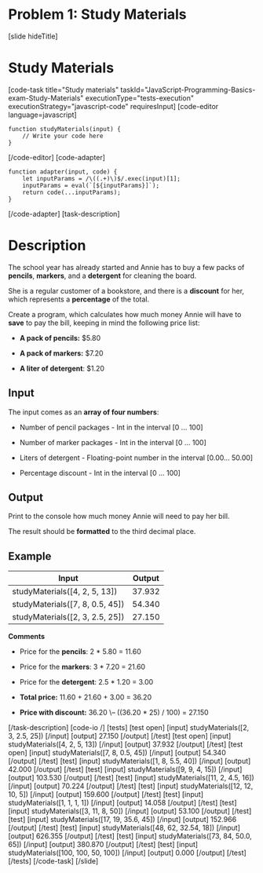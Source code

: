 # Problem 1: Study Materials
[slide hideTitle]
# Study Materials

[code-task title="Study materials" taskId="JavaScript-Programming-Basics-exam-Study-Materials" executionType="tests-execution" executionStrategy="javascript-code" requiresInput]
[code-editor language=javascript]
```
function studyMaterials(input) {
	// Write your code here
}
```
[/code-editor]
[code-adapter]
```
function adapter(input, code) {
    let inputParams = /\((.+)\)$/.exec(input)[1];
    inputParams = eval(`[${inputParams}]`);
    return code(...inputParams);
}
```
[/code-adapter]
[task-description]
# Description

The school year has already started and Annie has to buy a few packs of **pencils**, **markers**, and a **detergent** for cleaning the board. 

She is a regular customer of a bookstore, and there is a **discount** for her, which represents a **percentage** of the total.

Create a program, which calculates how much money Annie will have to **save** to pay the bill, keeping in mind the following price list:

- **A pack of pencils:** $5.80

- **A pack of markers:** $7.20

- **A liter of detergent**: $1.20 

## Input

The input comes as an **array of four numbers**:

- Number of pencil packages - Int in the interval \[0 ... 100\]

- Number of marker packages - Int in the interval \[0 ... 100\]

- Liters of detergent - Floating-point number in the interval \[0.00… 50.00\]

- Percentage discount - Int in the interval \[0 ... 100\]

## Output

Print to the console how much money Annie will need to pay her bill. 

The result should be **formatted** to the third decimal place.

## Example

| **Input** | **Output** |
| --- | --- |
|studyMaterials([4, 2, 5, 13])| 37.932 |
|studyMaterials([7, 8, 0.5, 45])|54.340|
|studyMaterials([2, 3, 2.5, 25])| 27.150 |

**Comments**

- Price for the **pencils**: 2 \* 5.80 = 11.60

- Price for the **markers**: 3 \* 7.20 = 21.60

- Price for the **detergent**: 2.5 \* 1.20 = 3.00

- **Total price:** 11.60 \+ 21.60 \+ 3.00 = 36.20

- **Price with discount:** 36.20 \– ((36.20 \* 25) \/ 100) = 27.150

[/task-description]
[code-io /]
[tests]
[test open]
[input]
studyMaterials([2, 3, 2.5, 25])
[/input]
[output]
27.150
[/output]
[/test]
[test open]
[input]
studyMaterials([4, 2, 5, 13])
[/input]
[output]
37.932
[/output]
[/test]
[test open]
[input]
studyMaterials([7, 8, 0.5, 45])
[/input]
[output]
54.340
[/output]
[/test]
[test]
[input]
studyMaterials([1, 8, 5.5, 40])
[/input]
[output]
42.000
[/output]
[/test]
[test]
[input]
studyMaterials([9, 9, 4, 15])
[/input]
[output]
103.530
[/output]
[/test]
[test]
[input]
studyMaterials([11, 2, 4.5, 16])
[/input]
[output]
70.224
[/output]
[/test]
[test]
[input]
studyMaterials([12, 12, 10, 5])
[/input]
[output]
159.600
[/output]
[/test]
[test]
[input]
studyMaterials([1, 1, 1, 1])
[/input]
[output]
14.058
[/output]
[/test]
[test]
[input]
studyMaterials([3, 11, 8, 50])
[/input]
[output]
53.100
[/output]
[/test]
[test]
[input]
studyMaterials([17, 19, 35.6, 45])
[/input]
[output]
152.966
[/output]
[/test]
[test]
[input]
studyMaterials([48, 62, 32.54, 18])
[/input]
[output]
626.355
[/output]
[/test]
[test]
[input]
studyMaterials([73, 84, 50.0, 65])
[/input]
[output]
380.870
[/output]
[/test]
[test]
[input]
studyMaterials([100, 100, 50, 100])
[/input]
[output]
0.000
[/output]
[/test]
[/tests]
[/code-task]
[/slide]
